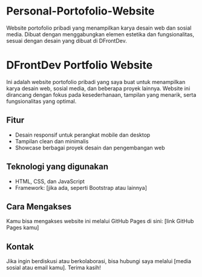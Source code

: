# Personal-Portofolio-Website
Website portofolio pribadi yang menampilkan karya desain web dan sosial media. Dibuat dengan menggabungkan elemen estetika dan fungsionalitas, sesuai dengan desain yang dibuat di DFrontDev.

# DFrontDev Portfolio Website

Ini adalah website portofolio pribadi yang saya buat untuk menampilkan karya desain web, sosial media, dan beberapa proyek lainnya. Website ini dirancang dengan fokus pada kesederhanaan, tampilan yang menarik, serta fungsionalitas yang optimal.

## Fitur
- Desain responsif untuk perangkat mobile dan desktop
- Tampilan clean dan minimalis
- Showcase berbagai proyek desain dan pengembangan web

## Teknologi yang digunakan
- HTML, CSS, dan JavaScript
- Framework: [jika ada, seperti Bootstrap atau lainnya]

## Cara Mengakses
Kamu bisa mengakses website ini melalui GitHub Pages di sini: [link GitHub Pages kamu]

## Kontak
Jika ingin berdiskusi atau berkolaborasi, bisa hubungi saya melalui [media sosial atau email kamu]. Terima kasih!


